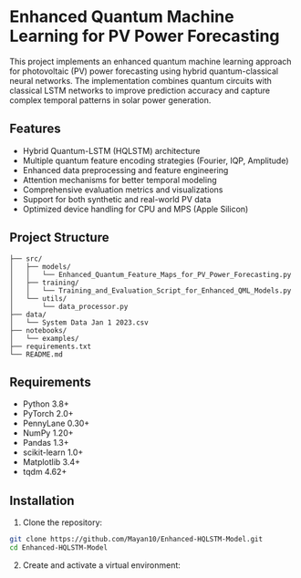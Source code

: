 # Enhanced Quantum Machine Learning for PV Power Forecasting

This project implements an enhanced quantum machine learning approach for photovoltaic (PV) power forecasting using hybrid quantum-classical neural networks. The implementation combines quantum circuits with classical LSTM networks to improve prediction accuracy and capture complex temporal patterns in solar power generation.

## Features

- Hybrid Quantum-LSTM (HQLSTM) architecture
- Multiple quantum feature encoding strategies (Fourier, IQP, Amplitude)
- Enhanced data preprocessing and feature engineering
- Attention mechanisms for better temporal modeling
- Comprehensive evaluation metrics and visualizations
- Support for both synthetic and real-world PV data
- Optimized device handling for CPU and MPS (Apple Silicon)

## Project Structure

```
├── src/
│   ├── models/
│   │   └── Enhanced_Quantum_Feature_Maps_for_PV_Power_Forecasting.py
│   ├── training/
│   │   └── Training_and_Evaluation_Script_for_Enhanced_QML_Models.py
│   └── utils/
│       └── data_processor.py
├── data/
│   └── System Data Jan 1 2023.csv
├── notebooks/
│   └── examples/
├── requirements.txt
└── README.md
```

## Requirements

- Python 3.8+
- PyTorch 2.0+
- PennyLane 0.30+
- NumPy 1.20+
- Pandas 1.3+
- scikit-learn 1.0+
- Matplotlib 3.4+
- tqdm 4.62+

## Installation

1. Clone the repository:
```bash
git clone https://github.com/Mayan10/Enhanced-HQLSTM-Model.git
cd Enhanced-HQLSTM-Model
```

2. Create and activate a virtual environment:
```